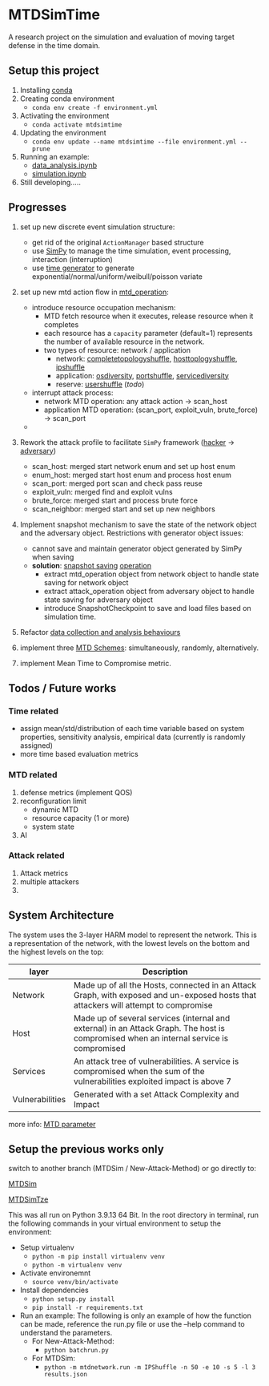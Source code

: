 # MTDSimTime

A research project on the simulation and evaluation of moving target defense in the time domain.

## Setup this project

1. Installing [conda](https://conda.io/projects/conda/en/latest/user-guide/install/index.html)
2. Creating conda environment
   - `conda env create -f environment.yml`
3. Activating the environment
   - `conda activate mtdsimtime`
4. Updating the environment
   - `conda env update --name mtdsimtime --file environment.yml --prune`
5. Running an example:
   - [data_analysis.ipynb](https://github.com/MoeBuTa/MTDSimTime/blob/main/data_analysis.ipynb)
   - [simulation.ipynb](https://github.com/MoeBuTa/MTDSimTime/blob/main/simulation.ipynb)
6. Still developing.....


## Progresses

1. set up new discrete event simulation structure:
    - get rid of the original `ActionManager` based structure
    - use [SimPy](https://simpy.readthedocs.io/en/latest/index.html) to manage the time simulation, event processing, interaction (interruption)
    - use [time generator](https://github.com/MoeBuTa/MTDSimTime/blob/main/mtdnetwork/operation/time_generator.py) to generate exponential/normal/uniform/weibull/poisson variate

2. set up new mtd action flow in [mtd_operation](https://github.com/MoeBuTa/MTDSimTime/blob/main/mtdnetwork/operation/mtd_operation.py):
    - introduce resource occupation mechanism:
        - MTD fetch resource when it executes, release resource when it completes
        - each resource has a `capacity` parameter (default=1) represents the number of available resource in the network.
        - two types of resource: network / application
            - network: [completetopologyshuffle](https://github.com/MoeBuTa/MTDSimTime/blob/main/mtdnetwork/mtd/completetopologyshuffle.py), [hosttoplogyshuffle](https://github.com/MoeBuTa/MTDSimTime/blob/main/mtdnetwork/mtd/hosttopologyshuffle.py), [ipshuffle](https://github.com/MoeBuTa/MTDSimTime/blob/main/mtdnetwork/mtd/ipshuffle.py)
            - application: [osdiversity](https://github.com/MoeBuTa/MTDSimTime/blob/main/mtdnetwork/mtd/osdiversity.py), [portshuffle](https://github.com/MoeBuTa/MTDSimTime/blob/main/mtdnetwork/mtd/portshuffle.py), [servicediversity](https://github.com/MoeBuTa/MTDSimTime/blob/main/mtdnetwork/mtd/servicediversity.py)
            - reserve: [usershuffle](https://github.com/MoeBuTa/MTDSimTime/blob/main/mtdnetwork/mtd/usershuffle.py) (_todo_)
    - interrupt attack process:
        - network MTD operation: any attack action -> scan_host
        - application MTD operation: (scan_port, exploit_vuln, brute_force) -> scan_port
    -

3. Rework the attack profile to facilitate `SimPy` framework ([hacker](https://github.com/MoeBuTa/MTDSimTime/blob/New-Attack-Method/mtdnetwork/hacker.py) -> [adversary](https://github.com/MoeBuTa/MTDSimTime/blob/main/mtdnetwork/network/adversary.py))
    - scan_host: merged start network enum and set up host enum
    - enum_host: merged start host enum and process host enum
    - scan_port: merged port scan and check pass reuse 
    - exploit_vuln: merged find and exploit vulns
    - brute_force: merged start and process brute force
    - scan_neighbor: merged start and set up new neighbors
    

4. Implement snapshot mechanism to save the state of the network object and the adversary object. Restrictions with generator object issues:
    - cannot save and maintain generator object generated by SimPy when saving
    - **solution**: [snapshot saving](https://github.com/MoeBuTa/MTDSimTime/tree/main/mtdnetwork/snapshot) [operation](https://github.com/MoeBuTa/MTDSimTime/tree/main/mtdnetwork/operation)
      - extract mtd_operation object from network object to handle state saving for network object
      - extract attack_operation object from adversary object to handle state saving for adversary object
      - introduce SnapshotCheckpoint to save and load files based on simulation time.

5. Refactor [data collection and analysis behaviours](https://github.com/MoeBuTa/MTDSimTime/tree/main/mtdnetwork/stats)

6. implement three [MTD Schemes](https://github.com/MoeBuTa/MTDSimTime/tree/main/mtdnetwork/network/mtd_scheme): simultaneously, randomly, alternatively.

7. implement Mean Time to Compromise metric.


## Todos / Future works
### Time related
 - assign mean/std/distribution of each time variable based on system properties, sensitivity analysis, empirical data (currently is randomly assigned)
 - more time based evaluation metrics

### MTD related
1. defense metrics (implement QOS)
2. reconfiguration limit
   - dynamic MTD
   - resource capacity (1 or more)
   - system state
3. AI


### Attack related
1. Attack metrics
2. multiple attackers
3. 



## System Architecture
The system uses the 3-layer HARM model to represent the network. This is a representation of the network, with the lowest levels on the bottom and the highest levels on the top:

| layer           | Description                                                                                                                              |
|-----------------|------------------------------------------------------------------------------------------------------------------------------------------|
| Network         | Made up of all the Hosts, connected in an Attack Graph, with exposed and un-exposed hosts that attackers will attempt to compromise      |
| Host            | Made up of several services (internal and external) in an Attack Graph.  The host is compromised when an internal service is compromised |
| Services        | An attack tree of vulnerabilities. A service is compromised when  the sum of the vulnerabilities exploited impact is above 7             |
| Vulnerabilities | Generated with a set Attack Complexity and Impact                                                                                        |

more info: [MTD parameter](https://github.com/MoeBuTa/MTDSimTime/blob/main/docs/MTD%20Parameters.pdf)


## Setup the previous works only

switch to another branch (MTDSim / New-Attack-Method) or go directly to:

[MTDSim](https://github.com/Ccamm/MTDSim)

[MTDSimTze](https://github.com/tzewenlee99/MTDSimTze)



This was all run on Python 3.9.13 64 Bit. In the root directory in terminal, run the following commands in your virtual environment to setup the environment:

- Setup virtualenv
   - `python -m pip install virtualenv venv`
   - `python -m virtualenv venv`
- Activate environemnt
   - `source venv/bin/activate`
- Install dependencies
   - `python setup.py install`
   - `pip install -r requirements.txt`
- Run an example: The following is only an example of how the function can be made, reference the run.py file or use the –help command to understand the parameters.
   - For New-Attack-Method: 
     - `python batchrun.py`
   - For MTDSim: 
     - `python -m mtdnetwork.run -m IPShuffle -n 50 -e 10 -s 5 -l 3 results.json`


